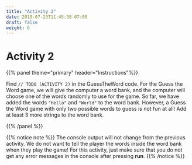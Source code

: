 ```yaml
---
title: "Activity 2"
date: 2019-07-23T11:45:38-07:00
draft: false
weight: 6
---
```


# Activity 2

{{% panel theme="primary" header="Instructions"%}}

Find `// TODO (ACTIVITY 2)` in the GuessTheWord code. For the Guess the Word game, we will give the computer a word bank, and the computer will choose one of the words randomly to use for the game. So far, we have added the words `"Hello"` and `"World"` to the word bank. However, a Guess the Word game with only two possible words to guess is not fun at all! Add at least 3 more strings to the word bank.

{{% /panel %}}

{{% notice note %}}
The console output will not change from the previous activity. We do not want to tell the player the words inside the word bank when they play the game! For this activity, just make sure that you do not get any error messages in the console after pressing **run**.
{{% /notice %}}
